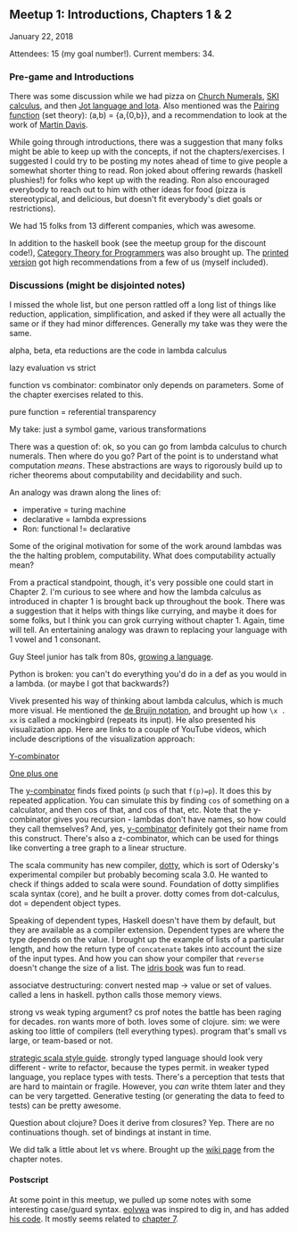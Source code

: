 ## Meetup 1: Introductions, Chapters 1 & 2

January 22, 2018

Attendees: 15 (my goal number!). Current members: 34.

### Pre-game and Introductions

There was some discussion while we had pizza on
[Church Numerals](https://en.wikipedia.org/wiki/Church_encoding#Church_numerals),
[SKI calculus](https://en.wikipedia.org/wiki/SKI_combinator_calculus),
and then
[Jot language and Iota](https://en.wikipedia.org/wiki/Iota_and_Jot).
Also mentioned was the
[Pairing function](https://en.wikipedia.org/wiki/Pairing_function) (set theory): (a,b) = {a,{0,b}},
and a recommendation to look at the work of
[Martin Davis](https://en.wikipedia.org/wiki/Martin_Davis).

While going through introductions, there was a suggestion that many folks might
be able to keep up with the concepts, if not the chapters/exercises. I suggested
I could try to be posting my notes ahead of time to give people a somewhat
shorter thing to read. Ron joked about offering rewards (haskell plushies!) for
folks who kept up with the reading. Ron also encouraged everybody to reach out
to him with other ideas for food (pizza is stereotypical, and delicious, but
doesn't fit everybody's diet goals or restrictions).

We had 15 folks from 13 different companies, which was awesome.

In addition to the haskell book (see the meetup group for the discount code!),
[Category Theory for Programmers](https://github.com/hmemcpy/milewski-ctfp-pdf)
was also brought up. The
[printed version](http://www.lulu.com/shop/bartosz-milewski/category-theory-for-programmers/hardcover/product-23389988.html)
got high recommendations from a few of us (myself included).

### Discussions (might be disjointed notes)

I missed the whole list, but one person rattled off a long list of things like
reduction, application, simplification, and asked if they were all actually the
same or if they had minor differences. Generally my take was they were the same.

alpha, beta, eta reductions are the code in lambda calculus

lazy evaluation vs strict

function vs combinator: combinator only depends on parameters. Some of the chapter
exercises related to this.

pure function = referential transparency

My take: just a symbol game, various transformations

There was a question of: ok, so you can go from lambda calculus to church
numerals. Then where do you go? Part of the point is to understand what
computation _means_. These abstractions are ways to rigorously build up to
richer theorems about computability and decidability and such.

An analogy was drawn along the lines of:
* imperative = turing machine
* declarative = lambda expressions
* Ron: functional != declarative

Some of the original motivation for some of the work around lambdas was the
the halting problem, computability. What does computability actually mean?

From a practical standpoint, though, it's very possible one could start in Chapter 2.
I'm curious to see where and how the lambda calculus as introduced in chapter 1
is brought back up throughout the book. There was a suggestion that it helps
with things like currying, and maybe it does for some folks, but I think you can
grok currying without chapter 1. Again, time will tell. An entertaining analogy
was drawn to replacing your language with 1 vowel and 1 consonant.

Guy Steel junior has talk from 80s,
[growing a language](https://www.youtube.com/watch?v=_ahvzDzKdB0).

Python is broken: you can't do everything you'd do in a def as you would in a lambda.
(or maybe I got that backwards?)

Vivek presented his way of thinking about lambda calculus, which is much more
visual. He mentioned the
[de Bruijn notation](https://en.wikipedia.org/wiki/De_Bruijn_notation),
and brought up how `\x . xx` is called a mockingbird (repeats its input).
He also presented his visualization app. Here are links to a couple of YouTube videos,
which include descriptions of the visualization approach:

[Y-combinator](https://www.youtube.com/watch?v=DhHp8KaC-J0)

[One plus one](https://www.youtube.com/watch?v=DX_8Z17wfEo)

The [y-combinator](https://en.wikipedia.org/wiki/Fixed-point_combinator#Fixed_point_combinators_in_lambda_calculus)
finds fixed points (`p` such that `f(p)=p`). It does this by
repeated application. You can simulate this by finding `cos` of something on a calculator,
and then cos of that, and cos of that, etc. Note that the y-combinator gives you
recursion - lambdas don't have names, so how could they call themselves?
And, yes,
[y-combinator](http://www.ycombinator.com)
definitely got their name from this construct. There's also a z-combinator,
which can be used for things like converting a tree graph to a linear structure.

The scala community has new compiler,
[dotty](http://dotty.epfl.ch/),
which is sort of Odersky's experimental compiler but probably becoming scala 3.0.
He wanted to check if things added to scala were sound.
Foundation of dotty simplifies scala syntax (core), and he built a prover.
dotty comes from dot-calculus, dot = dependent object types.

Speaking of dependent types, Haskell doesn't have them by default, but they
are available as a compiler extension. Dependent types are where the type depends
on the value. I brought up the example of lists of a particular length, and how
the return type of `concatenate` takes into account the size of the input types.
And how you can show your compiler that `reverse` doesn't change the size of a list.
The
[idris book](https://www.manning.com/books/type-driven-development-with-idris)
was fun to read.

associatve destructuring: convert nested map -> value or set of values.
called a lens in haskell.
python calls those memory views.

strong vs weak typing argument? cs prof notes the battle has been raging for decades.
ron wants more of both. loves some of clojure.
sim: we were asking too little of compilers (tell everything types).
program that's small vs large, or team-based or not.

[strategic scala style guide](http://www.lihaoyi.com/post/StrategicScalaStylePrincipleofLeastPower.html).
strongly typed language should look very different - write to refactor, because
the types permit. in weaker typed language, you replace types with tests. There's
a perception that tests that are hard to maintain or fragile. However, you _can_
write thtem later and they can be very targetted. Generative testing (or generating
the data to feed to tests) can be pretty awesome.

Question about clojure? Does it derive from closures? Yep. There are no
continuations though. set of bindings at instant in time.

We did talk a little about let vs where. Brought up the
[wiki page](https://wiki.haskell.org/Let_vs._Where)
from the chapter notes.

#### Postscript

At some point in this meetup, we pulled up some notes with some interesting case/guard syntax.
[eolvwa](https://github.com/eolvwa) was inspired to dig in, and has added
[his code](../topics/caseOverUnitWithGuardSyntax.hs). It mostly seems related to [chapter 7](../ch7).

